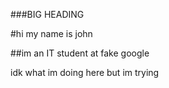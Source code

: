 ###BIG HEADING

#hi my name is john

##im an IT student at fake google

idk what im doing here but im trying

